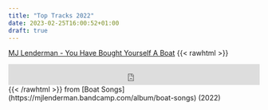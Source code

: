 ```yaml
---
title: "Top Tracks 2022"
date: 2023-02-25T16:00:52+01:00
draft: true
---
```


[MJ Lenderman - You Have Bought Yourself A Boat](https://mjlenderman.bandcamp.com/track/you-have-bought-yourself-a-boat)
{{< rawhtml >}}
<iframe style="border: 0; width: 100%; height: 42px;" src="https://bandcamp.com/EmbeddedPlayer/album=1867366901/size=small/bgcol=ffffff/linkcol=0687f5/track=3415447471/transparent=true/" seamless><a href="https://mjlenderman.bandcamp.com/album/boat-songs">Boat Songs by MJ Lenderman</a></iframe>
{{< /rawhtml >}}
from [Boat Songs](https://mjlenderman.bandcamp.com/album/boat-songs) (2022)


